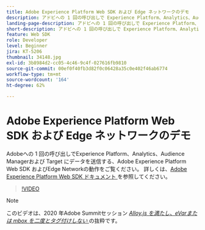 ```yaml
---
title: Adobe Experience Platform Web SDK および Edge ネットワークのデモ
description: アドビへの 1 回の呼び出しで Experience Platform、Analytics、Audience Manager および Target にデータを送信する、Adobe Experience Platform Web SDK および Edge Network の動作をご覧ください。
landing-page-description: アドビへの 1 回の呼び出しで Experience Platform、Analytics、Audience Manager および Target にデータを送信する、Web SDK および Edge Network の動作のデモをご覧ください。
short-description: アドビへの 1 回の呼び出しで Experience Platform、Analytics、Audience Manager および Target にデータを送信する、Web SDK および Edge Network の動作のデモをご覧ください。
feature: Web SDK
role: Developer
level: Beginner
jira: KT-5206
thumbnail: 34148.jpg
exl-id: 3b8984d2-cc05-4c46-9c4f-027616fb9810
source-git-commit: 00ef0f40fb3d82f0c06428a35c0e402f46ab6774
workflow-type: tm+mt
source-wordcount: '164'
ht-degree: 62%

---
```


# Adobe Experience Platform Web SDK および Edge ネットワークのデモ

Adobeへの 1 回の呼び出しでExperience Platform、Analytics、Audience Managerおよび Target にデータを送信する、Adobe Experience Platform Web SDK およびEdge Networkの動作をご覧ください。 詳しくは、[Adobe Experience Platform Web SDK ドキュメント ](https://experienceleague.adobe.com/docs/experience-platform/edge/home.html?lang=ja) を参照してください。

>[!VIDEO](https://video.tv.adobe.com/v/34148?learn=on)

>[!NOTE]
>
>このビデオは、2020 年Adobe Summitセッション *[Alloy.js を満たし、eVarまたは mbox を二度とタグ付けしない ](https://business.adobe.com/summit/2020/with-alloy-js-never-tag-for-an-evar-or-mbox-again.html)* の抜粋です。
